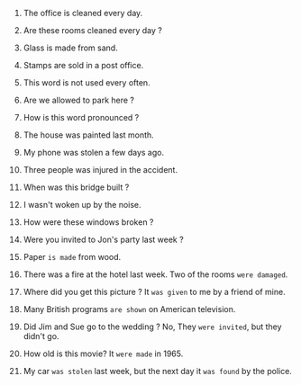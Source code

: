 1. The office is cleaned every day.
2. Are these rooms cleaned every day ?
3. Glass is made from sand.
4. Stamps are sold in a post office.
5. This word is not used every often.
6. Are we allowed to park here ?
7. How is this word pronounced ?
9. The house was painted last month.
10. My phone was stolen a few days ago.
11. Three people was injured in the accident.
12. When was this bridge built ?
13. I wasn't woken up by the noise.
14. How were these windows broken ?
15. Were you  invited to Jon's party last week ? 

3. Paper `is made` from wood.
4. There was a fire at the hotel last week. Two of the rooms `were damaged`.
5. Where did you get this picture ? It `was given` to me by a friend of mine.
6. Many British programs `are shown` on American television.
7. Did Jim and Sue go to the wedding ? No, They `were invited`, but they didn't go.
8. How old is this movie? It `were made` in 1965.
9. My car `was stolen` last week, but the next day it `was found` by the police.
